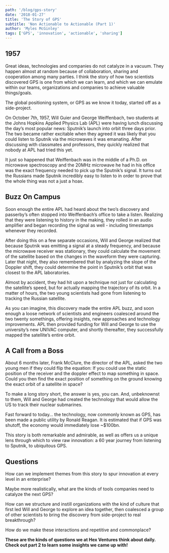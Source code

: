 ```yaml
---
path: '/blog/gps-story'
date: '2018-01-27'
title: 'The Story of GPS'
subtitle: 'Non Actionable to Actionable (Part 1)'
author: 'Myles McGinley'
tags: ['GPS', 'innovation', 'actionable', 'sharing']
---
```


## 1957

Great ideas, technologies and companies do not catalyze in a vacuum. They happen almost at random because of collaboration, sharing and cooperation among many parties. I think the story of how two scientists discovered GPS is one from which we can learn, and which we can emulate within our teams, organizations and companies to achieve valuable things/goals.

The global positioning system, or GPS as we know it today, started off as a side-project.

On October 7th, 1957, Will Guier and George Weiffenbach, two students at the Johns Hopkins Applied Physics Lab (APL) were having lunch discussing the day’s most popular news: Sputnik’s launch into orbit three days prior. The two became rather excitable when they agreed it was likely that you could listen to Sputnik via the microwaves it was emanating. After discussing with classmates and professors, they quickly realized that nobody at APL had tried this yet.

It just so happened that Weiffenbach was in the middle of a Ph.D. on microwave spectroscopy and the 20MHz microwave he had in his office was the exact frequency needed to pick up the Sputnik’s signal. It turns out the Russians made Sputnik incredibly easy to listen to in order to prove that the whole thing was not a just a hoax. 

## Buzz On Campus

Soon enough the entire APL had heard about the two’s discovery and passerby’s often stopped into Weiffenbach’s office to take a listen. Realizing that they were listening to history in the making, they rolled in an audio amplifier and began recording the signal as well - including timestamps whenever they recorded.

After doing this on a few separate occasions, Will and George realized that because Sputnik was emitting a signal at a steady frequency, and because the microwave receiver was stationary, they could calculate the movement of the satellite based on the changes in the waveform they were capturing. Later that night, they also remembered that by analyzing the slope of the Doppler shift, they could determine the point in Sputnik’s orbit that was closest to the APL laboratories.

Almost by accident, they had hit upon a technique not just for calculating the satellite’s speed, but for actually mapping the trajectory of its orbit. In a matter of hours, the two young scientists had gone from listening to tracking the Russian satellite.

As you can imagine, this discovery made the entire APL buzz, and soon enough a loose network of scientists and engineers coalesced around the two twenty somethings, offering insights, new approaches and technology improvements. APL then provided funding for Will and George to use the university’s new UNIVAC computer, and shortly thereafter, they successfully mapped the satellite’s entire orbit.

## A Call from a Boss

About 6 months later, Frank McClure, the director of the APL, asked the two young men if they could flip the equation: If you could use the static position of the receiver and the doppler effect to map something in space. Could you then find the exact position of something on the ground knowing the exact orbit of a satellite in space?

To make a long story short, the answer is yes, you can. And, unbeknownst to them, Will and George had created the technology that would allow the US to track their nuclear submarines.

Fast forward to today… the technology, now commonly known as GPS, has been made a public utility by Ronald Reagan. It is estimated that if GPS was shutoff, the economy would immediately lose ~$100bn.

This story is both remarkable and admirable, as well as offers us a unique lens through which to view raw innovation: a 60 year journey from listening to Sputnik, to ubiquitous GPS.

## Questions

How can we implement themes from this story to spur innovation at every level in an enterprise?

Maybe more realistically, what are the kinds of tools companies need to catalyze the next GPS?

How can we structure and instill organizations with the kind of culture that first led Will and George to explore an idea together, then coalesced a group of other scientists to bring the discovery from side-project to real breakthrough?

How do we make these interactions and repetitive and commonplace?

**These are the kinds of questions we at Hex Ventures think about daily. Check out part 2 to learn some insights we came up with!**